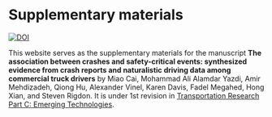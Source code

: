 # Supplementary materials

[![DOI](https://zenodo.org/badge/215154957.svg)](https://zenodo.org/badge/latestdoi/215154957)

This website serves as the supplementary materials for the manuscript **The association between crashes and safety-critical events: synthesized evidence from crash reports and naturalistic driving data among commercial truck drivers** by Miao Cai, Mohammad Ali Alamdar Yazdi, Amir Mehdizadeh, Qiong Hu, Alexander Vinel, Karen Davis, Fadel Megahed, Hong Xian, and Steven Rigdon. It is under 1st revision in [Transportation Research Part C: Emerging Technologies](https://www.journals.elsevier.com/transportation-research-part-c-emerging-technologies).
